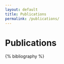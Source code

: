 ```yaml
---
layout: default
title: Publications
permalink: /publications/
---
```


# Publications

<div class="mdl-grid">
	{% bibliography %}
</div>
